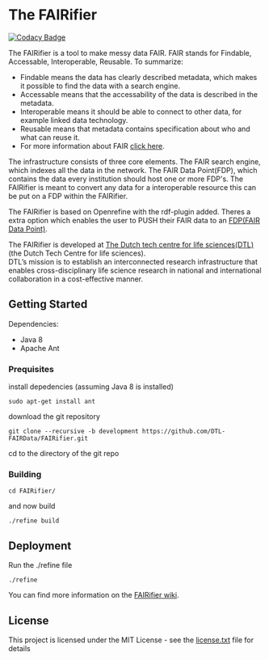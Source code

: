 # The FAIRifier

[![Codacy Badge](https://api.codacy.com/project/badge/Grade/d122f3edbb6e4ebfa8c74c4b219ce3a2)](https://www.codacy.com/app/Shamanou/FAIRifier?utm_source=github.com&amp;utm_medium=referral&amp;utm_content=Shamanou/FAIRifier&amp;utm_campaign=Badge_Grade)

The FAIRifier is a tool to make messy data FAIR.
FAIR stands for Findable, Accessable, Interoperable, Reusable.
To summarize:
* Findable means the data has clearly described metadata, which makes it possible to find the data with a search engine.
* Accessable means that the accessability of the data is described in the metadata.
* Interoperable means it should be able to connect to other data, for example linked data technology.
* Reusable means that metadata contains specification about who and what can reuse it. 
* For more information about FAIR [click here](https://www.dtls.nl/fair-data/).

The infrastructure consists of three core elements. The FAIR search engine, which indexes all the data in the network. 
The FAIR Data Point(FDP), which contains the data every institution should host one or more FDP's. The FAIRifier is meant to convert any data
for a interoperable resource this can be put on a FDP within the FAIRifier.

The FAIRifier is based on Openrefine with the rdf-plugin added. Theres a extra option which enables the user
to PUSH their FAIR data to an [FDP(FAIR Data Point)](https://github.com/DTL-FAIRData/FAIRDataPoint).  

The FAIRifier is developed at [The Dutch tech centre for life sciences(DTL)](https://www.dtls.nl/)(the Dutch Tech Centre for life sciences).  
DTL’s mission is to establish an interconnected research infrastructure that enables cross-disciplinary life science research in national 
and international collaboration in a cost-effective manner.

## Getting Started

Dependencies:
  - Java 8
  - Apache Ant

### Prequisites
install depedencies (assuming Java 8 is installed)

```
sudo apt-get install ant
```

download the git repository
```
git clone --recursive -b development https://github.com/DTL-FAIRData/FAIRifier.git
```
cd to the directory of the git repo

### Building
```
cd FAIRifier/
```
and now build
```
./refine build
```

## Deployment

Run the ./refine file
```
./refine
```

You can find more information on the [FAIRifier wiki](https://github.com/DTL-FAIRData/FAIRifier/wiki).

## License
This project is licensed under the MIT License - see the [license.txt](license.txt) file for details 
